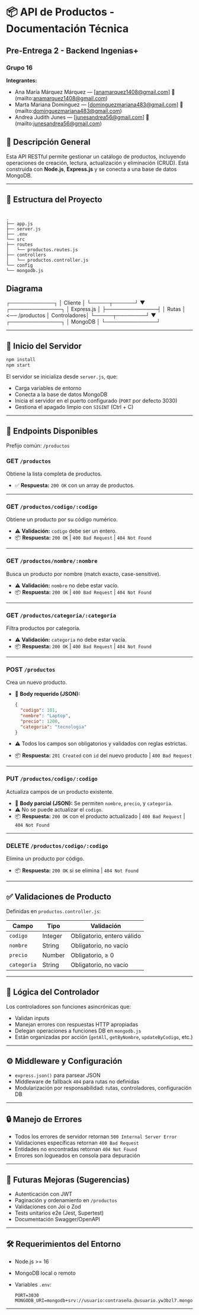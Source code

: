 # 📦 API de Productos - Documentación Técnica

## Pre-Entrega 2 - Backend Ingenias+

### Grupo 16

**Integrantes:**

- Ana María Márquez Márquez — [anamarquez1408@gmail.com] 💌 (mailto:anamarquez1408@gmail.com)
- Marta Mariana Domínguez — [dominguezmariana483@gmail.com] 💌 (mailto:dominguezmariana483@gmail.com)
- Andrea Judith Junes — [junesandrea56@gmail.com] 💌 (mailto:junesandrea56@gmail.com)

## 🧾 Descripción General

Esta API RESTful permite gestionar un catálogo de productos, incluyendo operaciones de creación, lectura, actualización y eliminación (CRUD). Está construida con **Node.js**, **Express.js** y se conecta a una base de datos MongoDB.

---

## 📂 Estructura del Proyecto

```

.
├── app.js
├── server.js
├── .env
└── src
├── routes
│   └── productos.routes.js
├── controllers
│   └── productos.controller.js
└── config
└── mongodb.js

```

## Diagrama

┌────────────┐
│ Cliente │
└─────┬──────┘
▼
┌──────────────┐
│ Express.js │
├──────────────┤
│ Rutas │ <── /productos
│ Controladores│
└─────┬────────┘
▼
┌──────────────┐
│ MongoDB │
└──────────────┘

---

## 🚀 Inicio del Servidor

```bash
npm install
npm start
```

El servidor se inicializa desde `server.js`, que:

- Carga variables de entorno
- Conecta a la base de datos MongoDB
- Inicia el servidor en el puerto configurado (`PORT` por defecto 3030)
- Gestiona el apagado limpio con `SIGINT` (Ctrl + C)

---

## 🔌 Endpoints Disponibles

Prefijo común: `/productos`

### GET `/productos`

Obtiene la lista completa de productos.

- ✅ **Respuesta:** `200 OK` con un array de productos.

---

### GET `/productos/codigo/:codigo`

Obtiene un producto por su código numérico.

- ⚠️ **Validación:** `codigo` debe ser un entero.
- 📦 **Respuesta:** `200 OK` | `400 Bad Request` | `404 Not Found`

---

### GET `/productos/nombre/:nombre`

Busca un producto por nombre (match exacto, case-sensitive).

- ⚠️ **Validación:** `nombre` no debe estar vacío.
- 📦 **Respuesta:** `200 OK` | `400 Bad Request` | `404 Not Found`

---

### GET `/productos/categoria/:categoria`

Filtra productos por categoría.

- ⚠️ **Validación:** `categoria` no debe estar vacía.
- 📦 **Respuesta:** `200 OK` | `400 Bad Request` | `404 Not Found`

---

### POST `/productos`

Crea un nuevo producto.

- 🧾 **Body requerido (JSON):**

  ```json
  {
    "codigo": 101,
    "nombre": "Laptop",
    "precio": 1200,
    "categoria": "tecnologia"
  }
  ```

- ⚠️ Todos los campos son obligatorios y validados con reglas estrictas.
- 📦 **Respuesta:** `201 Created` con `id` del nuevo producto | `400 Bad Request`

---

### PUT `/productos/codigo/:codigo`

Actualiza campos de un producto existente.

- 🧾 **Body parcial (JSON):** Se permiten `nombre`, `precio`, y `categoria`.
- ⚠️ No se puede actualizar el `codigo`.
- 📦 **Respuesta:** `200 OK` con el producto actualizado | `400 Bad Request` | `404 Not Found`

---

### DELETE `/productos/codigo/:codigo`

Elimina un producto por código.

- 📦 **Respuesta:** `200 OK` si se elimina | `404 Not Found`

---

## ✅ Validaciones de Producto

Definidas en `productos.controller.js`:

| Campo       | Tipo    | Validación                 |
| ----------- | ------- | -------------------------- |
| `codigo`    | Integer | Obligatorio, entero válido |
| `nombre`    | String  | Obligatorio, no vacío      |
| `precio`    | Number  | Obligatorio, ≥ 0           |
| `categoria` | String  | Obligatorio, no vacío      |

---

## 🧠 Lógica del Controlador

Los controladores son funciones asincrónicas que:

- Validan inputs
- Manejan errores con respuestas HTTP apropiadas
- Delegan operaciones a funciones DB en `mongodb.js`
- Están organizadas por acción (`getAll`, `getByNombre`, `updateByCodigo`, etc.)

---

## ⚙️ Middleware y Configuración

- `express.json()` para parsear JSON
- Middleware de fallback `404` para rutas no definidas
- Modularización por responsabilidad: rutas, controladores, configuración DB

---

## 🔒 Manejo de Errores

- Todos los errores de servidor retornan `500 Internal Server Error`
- Validaciones específicas retornan `400 Bad Request`
- Entidades no encontradas retornan `404 Not Found`
- Errores son logueados en consola para depuración

---

## 🧪 Futuras Mejoras (Sugerencias)

- Autenticación con JWT
- Paginación y ordenamiento en `/productos`
- Validaciones con Joi o Zod
- Tests unitarios e2e (Jest, Supertest)
- Documentación Swagger/OpenAPI

---

## 🛠 Requerimientos del Entorno

- Node.js >= 16
- MongoDB local o remoto
- Variables `.env`:

  ```env
  PORT=3030
  MONGODB_URI=mongodb+srv://usuario:contraseña.@usuario.yw3bzl7.mongodb.net/
  ```

---
